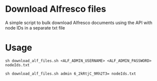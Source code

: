 # Download Alfresco files
A simple script to bulk download Alfresco documents using the API with node IDs in a separate txt file


# Usage

`sh download_alf_files.sh <ALF_ADMIN_USERNAME> <ALF_ADMIN_PASSWORD> nodeIds.txt`

`sh download_alf_files.sh admin 6_2kRtjC_9Rh2T3= nodeIds.txt`